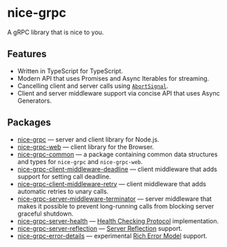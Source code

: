 # nice-grpc

A gRPC library that is nice to you.

## Features

- Written in TypeScript for TypeScript.
- Modern API that uses Promises and Async Iterables for streaming.
- Cancelling client and server calls using
  [`AbortSignal`](https://developer.mozilla.org/en-US/docs/Web/API/AbortSignal).
- Client and server middleware support via concise API that uses Async
  Generators.

## Packages

- [nice-grpc](/packages/nice-grpc) — server and client library for Node.js.
- [nice-grpc-web](/packages/nice-grpc-web) — client library for the Browser.
- [nice-grpc-common](/packages/nice-grpc-common) — a package containing common
  data structures and types for `nice-grpc` and `nice-grpc-web`.
- [nice-grpc-client-middleware-deadline](/packages/nice-grpc-client-middleware-deadline)
  — client middleware that adds support for setting call deadline.
- [nice-grpc-client-middleware-retry](/packages/nice-grpc-client-middleware-retry)
  — client middleware that adds automatic retries to unary calls.
- [nice-grpc-server-middleware-terminator](/packages/nice-grpc-server-middleware-terminator)
  — server middleware that makes it possible to prevent long-running calls from
  blocking server graceful shutdown.
- [nice-grpc-server-health](/packages/nice-grpc-server-health) —
  [Health Checking Protocol](https://github.com/grpc/grpc/blob/master/doc/health-checking.md)
  implementation.
- [nice-grpc-server-reflection](/packages/nice-grpc-server-reflection) —
  [Server Reflection](https://github.com/grpc/grpc/blob/master/doc/server-reflection.md)
  support.
- [nice-grpc-error-details](/packages/nice-grpc-error-details) — experimental
  [Rich Error Model](https://grpc.io/docs/guides/error/#richer-error-model)
  support.
